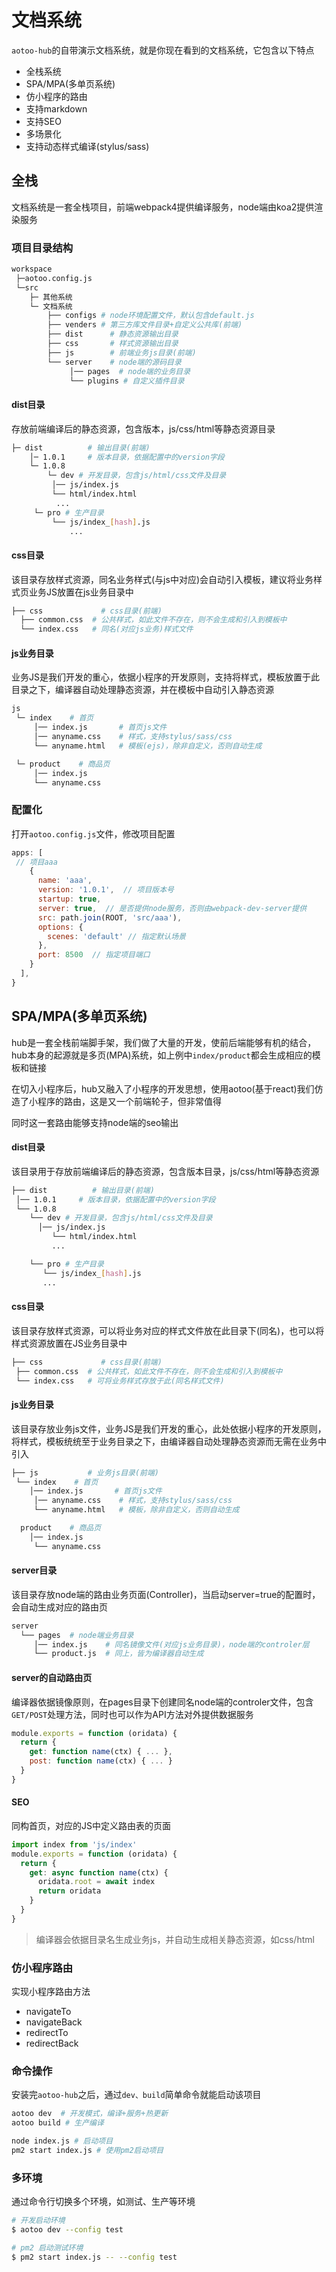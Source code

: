 # 文档系统

`aotoo-hub`的自带演示文档系统，就是你现在看到的文档系统，它包含以下特点  

* 全栈系统  
* SPA/MPA(多单页系统)
* 仿小程序的路由
* 支持markdown
* 支持SEO
* 多场景化
* 支持动态样式编译(stylus/sass)

全栈
-----------------  

文档系统是一套全栈项目，前端webpack4提供编译服务，node端由koa2提供渲染服务

### 项目目录结构  

```bash
workspace
 ├─aotoo.config.js
 └─src
    ├─ 其他系统
    └─ 文档系统
        ├── configs # node环境配置文件，默认包含default.js
        ├── venders # 第三方库文件目录+自定义公共库(前端)
        ├── dist      # 静态资源输出目录
        ├── css       # 样式资源输出目录
        ├── js        # 前端业务js目录(前端)
        └── server    # node端的源码目录
             │── pages  # node端的业务目录
             └── plugins # 自定义插件目录
```

#### dist目录

存放前端编译后的静态资源，包含版本，js/css/html等静态资源目录

```bash
├─ dist          # 输出目录(前端)
    │─ 1.0.1     # 版本目录，依据配置中的version字段
    └─ 1.0.8
        └─ dev # 开发目录，包含js/html/css文件及目录
         │── js/index.js
         └── html/index.html
          ...
     └─ pro # 生产目录
         └── js/index_[hash].js
             ...
```

#### css目录

该目录存放样式资源，同名业务样式(与js中对应)会自动引入模板，建议将业务样式页业务JS放置在js业务目录中

```bash
├── css             # css目录(前端)
  ├── common.css  # 公共样式，如此文件不存在，则不会生成和引入到模板中
  └── index.css   # 同名(对应js业务)样式文件
```

#### js业务目录

业务JS是我们开发的重心，依据小程序的开发原则，支持将样式，模板放置于此目录之下，编译器自动处理静态资源，并在模板中自动引入静态资源

```bash
js
 └─ index    # 首页
     │── index.js       # 首页js文件
     │── anyname.css    # 样式，支持stylus/sass/css
     └── anyname.html   # 模板(ejs)，除非自定义，否则自动生成

 └─ product    # 商品页
     │── index.js
     └── anyname.css  
```

### 配置化

打开`aotoo.config.js`文件，修改项目配置

```js
apps: [
 // 项目aaa
    {
      name: 'aaa',
      version: '1.0.1',  // 项目版本号
      startup: true,
      server: true,  // 是否提供node服务，否则由webpack-dev-server提供
      src: path.join(ROOT, 'src/aaa'),
      options: {
        scenes: 'default' // 指定默认场景
      },
      port: 8500  // 指定项目端口
    }
  ],
}
```

SPA/MPA(多单页系统)
--------------------------------

hub是一套全栈前端脚手架，我们做了大量的开发，使前后端能够有机的结合，hub本身的起源就是多页(MPA)系统，如上例中`index/product`都会生成相应的模板和链接  

在切入小程序后，hub又融入了小程序的开发思想，使用aotoo(基于react)我们仿造了小程序的路由，这是又一个前端轮子，但非常值得  

同时这一套路由能够支持node端的seo输出

#### dist目录

该目录用于存放前端编译后的静态资源，包含版本目录，js/css/html等静态资源

```bash
├── dist          # 输出目录(前端)
 │── 1.0.1     # 版本目录，依据配置中的version字段
 └── 1.0.8
    └── dev # 开发目录，包含js/html/css文件及目录
      │── js/index.js
         └── html/index.html
         ...

    └── pro # 生产目录
       └── js/index_[hash].js
       ...
```

#### css目录

该目录存放样式资源，可以将业务对应的样式文件放在此目录下(同名)，也可以将样式资源放置在JS业务目录中  

```bash
├── css             # css目录(前端)
 ├── common.css  # 公共样式，如此文件不存在，则不会生成和引入到模板中
 └── index.css   # 可将业务样式存放于此(同名样式文件)
```

#### js业务目录

该目录存放业务js文件，业务JS是我们开发的重心，此处依据小程序的开发原则，将样式，模板统统至于业务目录之下，由编译器自动处理静态资源而无需在业务中引入

```bash
├── js           # 业务js目录(前端)
 └── index    # 首页
    │── index.js       # 首页js文件
     │── anyname.css    # 样式，支持stylus/sass/css
     └── anyname.html   # 模板，除非自定义，否则自动生成

  product    # 商品页
    │── index.js
     └── anyname.css  
```

#### server目录

该目录存放node端的路由业务页面(Controller)，当启动server=true的配置时，会自动生成对应的路由页

```bash
server
  └── pages  # node端业务目录
     │── index.js    # 同名镜像文件(对应js业务目录)，node端的controler层
     └── product.js  # 同上，皆为编译器自动生成
```

#### server的自动路由页

编译器依据镜像原则，在pages目录下创建同名node端的controler文件，包含`GET/POST`处理方法，同时也可以作为API方法对外提供数据服务

```js
module.exports = function (oridata) {
  return {
    get: function name(ctx) { ... },
    post: function name(ctx) { ... }
  }
}
```

#### SEO

同构首页，对应的JS中定义路由表的页面

```js
import index from 'js/index'
module.exports = function (oridata) {
  return {
    get: async function name(ctx) {
      oridata.root = await index
      return oridata
    }
  }
}
```

> 编译器会依据目录名生成业务js，并自动生成相关静态资源，如css/html

### 仿小程序路由  

实现小程序路由方法  

- navigateTo
- navigateBack
- redirectTo
- redirectBack

### 命令操作

安装完`aotoo-hub`之后，通过`dev、build`简单命令就能启动该项目  

```bash
aotoo dev  # 开发模式，编译+服务+热更新
aotoo build # 生产编译

node index.js # 启动项目  
pm2 start index.js # 使用pm2启动项目
```

### 多环境

通过命令行切换多个环境，如测试、生产等环境  

```bash
# 开发启动环境
$ aotoo dev --config test

# pm2 启动测试环境
$ pm2 start index.js -- --config test
```
